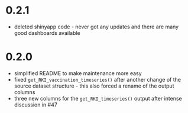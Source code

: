 # 0.2.1

- deleted shinyapp code - never got any updates and there are many good dashboards available

# 0.2.0

- simplified README to make maintenance more easy
- fixed `get_RKI_vaccination_timeseries()` after another change of the source dataset structure - this also forced a rename of the output columns
- three new columns for the `get_RKI_timeseries()` output after intense discussion in #47

